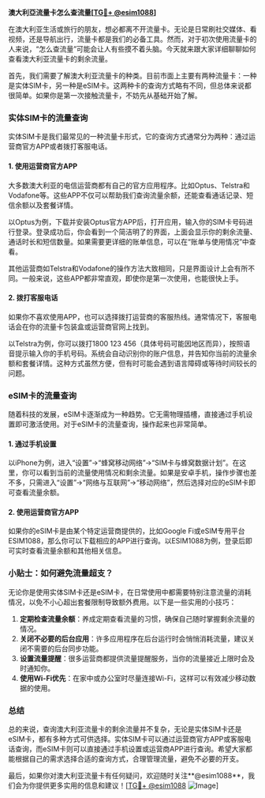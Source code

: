 **澳大利亞流量卡怎么查流量[[TG💪+ @esim1088](https://t.me/s/esim1088)]**

在澳大利亚生活或旅行的朋友，想必都离不开流量卡。无论是日常刷社交媒体、看视频，还是导航出行，流量卡都是我们的必备工具。然而，对于初次使用流量卡的人来说，“怎么查流量”可能会让人有些摸不着头脑。今天就来跟大家详细聊聊如何查看澳大利亚流量卡的剩余流量。

首先，我们需要了解澳大利亚流量卡的种类。目前市面上主要有两种流量卡：一种是实体SIM卡，另一种是eSIM卡。这两种卡的查询方式略有不同，但总体来说都很简单。如果你是第一次接触流量卡，不妨先从基础开始了解。

### 实体SIM卡的流量查询

实体SIM卡是我们最常见的一种流量卡形式，它的查询方式通常分为两种：通过运营商官方APP或者拨打客服电话。

#### 1. 使用运营商官方APP
大多数澳大利亚的电信运营商都有自己的官方应用程序。比如Optus、Telstra和Vodafone等。这些APP不仅可以帮助我们查询流量余额，还能查看通话记录、短信余额以及套餐详情。

以Optus为例，下载并安装Optus官方APP后，打开应用，输入你的SIM卡号码进行登录。登录成功后，你会看到一个简洁明了的界面，上面会显示你的剩余流量、通话时长和短信数量。如果需要更详细的账单信息，可以在“账单与使用情况”中查看。

其他运营商如Telstra和Vodafone的操作方法大致相同，只是界面设计上会有所不同。一般来说，这些APP都非常直观，即使你是第一次使用，也能很快上手。

#### 2. 拨打客服电话
如果你不喜欢使用APP，也可以选择拨打运营商的客服热线。通常情况下，客服电话会在你的流量卡包装盒或运营商官网上找到。

以Telstra为例，你可以拨打1800 123 456（具体号码可能因地区而异），按照语音提示输入你的手机号码。系统会自动识别你的账户信息，并告知你当前的流量余额和套餐详情。这种方式虽然方便，但有时可能会遇到语言障碍或等待时间较长的问题。

### eSIM卡的流量查询

随着科技的发展，eSIM卡逐渐成为一种趋势。它无需物理插槽，直接通过手机设置即可激活使用。对于eSIM卡的流量查询，操作起来也非常简单。

#### 1. 通过手机设置
以iPhone为例，进入“设置”→“蜂窝移动网络”→“SIM卡与蜂窝数据计划”。在这里，你可以看到当前的流量使用情况和剩余流量。如果是安卓手机，操作步骤也差不多，只需进入“设置”→“网络与互联网”→“移动网络”，然后选择对应的eSIM卡即可查看流量余额。

#### 2. 使用运营商官方APP
如果你的eSIM卡是由某个特定运营商提供的，比如Google Fi或eSIM专用平台ESIM1088，那么你可以下载相应的APP进行查询。以ESIM1088为例，登录后即可实时查看流量余额和其他相关信息。

### 小贴士：如何避免流量超支？

无论你是使用实体SIM卡还是eSIM卡，在日常使用中都需要特别注意流量的消耗情况，以免不小心超出套餐限制导致额外费用。以下是一些实用的小技巧：

1. **定期检查流量余额**：养成定期查看流量的习惯，确保自己随时掌握剩余流量的情况。
2. **关闭不必要的后台应用**：许多应用程序在后台运行时会悄悄消耗流量，建议关闭不需要的后台同步功能。
3. **设置流量提醒**：很多运营商都提供流量提醒服务，当你的流量接近上限时会及时通知你。
4. **使用Wi-Fi优先**：在家中或办公室时尽量连接Wi-Fi，这样可以有效减少移动数据的使用。

### 总结

总的来说，查询澳大利亚流量卡的剩余流量并不复杂，无论是实体SIM卡还是eSIM卡，都有多种方式可供选择。实体SIM卡可以通过运营商官方APP或客服电话查询，而eSIM卡则可以直接通过手机设置或运营商APP进行查询。希望大家都能根据自己的需求选择合适的查询方式，合理管理流量，避免不必要的开支。

最后，如果你对澳大利亚流量卡有任何疑问，欢迎随时关注**@esim1088**，我们会为你提供更多实用的信息和建议！[[TG💪+ @esim1088](https://t.me/s/esim1088) ![Image](https://i.postimg.cc/4NQfJmqS/Snipaste-2025-05-13-00-14-12.png)]